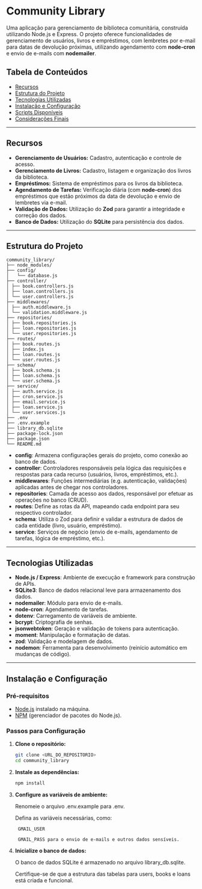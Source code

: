 # Community Library

Uma aplicação para gerenciamento de biblioteca comunitária, construída utilizando Node.js e Express. O projeto oferece funcionalidades de gerenciamento de usuários, livros e empréstimos, com lembretes por e-mail para datas de devolução próximas, utilizando agendamento com **node-cron** e envio de e-mails com **nodemailer**.

## Tabela de Conteúdos

- [Recursos](#recursos)
- [Estrutura do Projeto](#estrutura-do-projeto)
- [Tecnologias Utilizadas](#tecnologias-utilizadas)
- [Instalação e Configuração](#instalação-e-configuração)
- [Scripts Disponíveis](#scripts-disponíveis)
- [Considerações Finais](#considerações-finais)

---

## Recursos

- **Gerenciamento de Usuários:** Cadastro, autenticação e controle de acesso.
- **Gerenciamento de Livros:** Cadastro, listagem e organização dos livros da biblioteca.
- **Empréstimos:** Sistema de empréstimos para os livros da biblioteca.
- **Agendamento de Tarefas:** Verificação diária (com **node-cron**) dos empréstimos que estão próximos da data de devolução e envio de lembretes via e-mail.
- **Validação de Dados:** Utilização do **Zod** para garantir a integridade e correção dos dados.
- **Banco de Dados:** Utilização do **SQLite** para persistência dos dados.

---

## Estrutura do Projeto

    community_library/ 
    ├── node_modules/
    ├── config/ 
    │   └── database.js 
    ├── controller/ 
    │ ├── book.controllers.js 
    │ ├── loan.controllers.js 
    │ └── user.controllers.js 
    ├── middlewares/ 
    │ ├── auth.middleware.js 
    │ └── validation.middleware.js 
    ├── repositories/ 
    │ ├── book.repositories.js 
    │ ├── loan.repositories.js 
    │ └── user.repositories.js 
    ├── routes/ 
    │ ├── book.routes.js 
    │ ├── index.js 
    │ ├── loan.routes.js 
    │ └── user.routes.js 
    ├── schema/ 
    │ ├── book.schema.js 
    │ ├── loan.schema.js 
    │ └── user.schema.js 
    ├── service/ 
    │ ├── auth.service.js 
    │ ├── cron.service.js 
    │ ├── email.service.js 
    │ ├── loan.service.js 
    │ └── user.services.js 
    ├── .env 
    ├── .env.example 
    ├── library_db.sqlite 
    ├── package-lock.json 
    ├── package.json 
    └── README.md

- **config**: Armazena configurações gerais do projeto, como conexão ao banco de dados.  
- **controller**: Controladores responsáveis pela lógica das requisições e respostas para cada recurso (usuários, livros, empréstimos, etc.).  
- **middlewares**: Funções intermediárias (e.g. autenticação, validações) aplicadas antes de chegar nos controladores.  
- **repositories**: Camada de acesso aos dados, responsável por efetuar as operações no banco (CRUD).  
- **routes**: Define as rotas da API, mapeando cada endpoint para seu respectivo controlador.  
- **schema**: Utiliza o Zod para definir e validar a estrutura de dados de cada entidade (livro, usuário, empréstimo).  
- **service**: Serviços de negócio (envio de e-mails, agendamento de tarefas, lógica de empréstimo, etc.).

---

## Tecnologias Utilizadas

- **Node.js / Express**: Ambiente de execução e framework para construção de APIs.
- **SQLite3**: Banco de dados relacional leve para armazenamento dos dados.
- **nodemailer**: Módulo para envio de e-mails.
- **node-cron**: Agendamento de tarefas.
- **dotenv**: Carregamento de variáveis de ambiente.
- **bcrypt**: Criptografia de senhas.
- **jsonwebtoken**: Geração e validação de tokens para autenticação.
- **moment**: Manipulação e formatação de datas.
- **zod**: Validação e modelagem de dados.
- **nodemon**: Ferramenta para desenvolvimento (reinício automático em mudanças de código).

---

## Instalação e Configuração

### Pré-requisitos

- [Node.js](https://nodejs.org) instalado na máquina.
- [NPM](https://www.npmjs.com) (gerenciador de pacotes do Node.js).

### Passos para Configuração

1. **Clone o repositório:**

   ```bash
   git clone <URL_DO_REPOSITORIO>
   cd community_library

2. **Instale as dependências:**

    ```bash
    npm install

3. **Configure as variáveis de ambiente:**

    Renomeie o arquivo .env.example para .env.

    Defina as variáveis necessárias, como:

        GMAIL_USER

        GMAIL_PASS para o envio de e-mails e outros dados sensíveis.

4. **Inicialize o banco de dados:**

    O banco de dados SQLite é armazenado no arquivo library_db.sqlite.

    Certifique-se de que a estrutura das tabelas para users, books e loans está criada e funcional.
